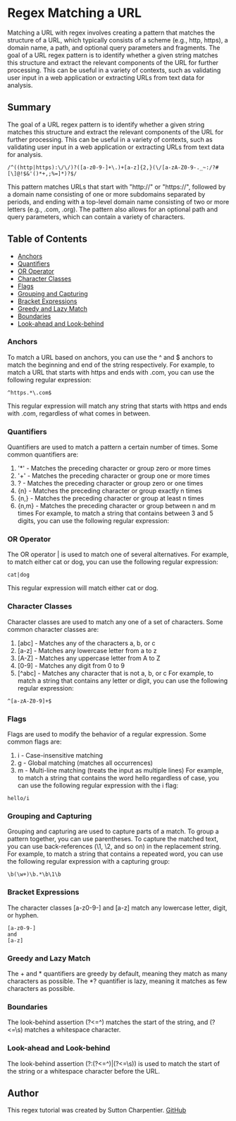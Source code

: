 # Regex Matching a URL
Matching a URL with regex involves creating a pattern that matches the structure of a URL, which typically consists of a scheme (e.g., http, https), a domain name, a path, and optional query parameters and fragments. The goal of a URL regex pattern is to identify whether a given string matches this structure and extract the relevant components of the URL for further processing. This can be useful in a variety of contexts, such as validating user input in a web application or extracting URLs from text data for analysis.

## Summary 
The goal of a URL regex pattern is to identify whether a given string matches this structure and extract the relevant components of the URL for further processing. This can be useful in a variety of contexts, such as validating user input in a web application or extracting URLs from text data for analysis.

```regex
/^((http|https):\/\/)?([a-z0-9-]+\.)+[a-z]{2,}(\/[a-zA-Z0-9-._~:/?#[\]@!$&'()*+,;%=]*)?$/
```
This pattern matches URLs that start with "http://" or "https://", followed by a domain name consisting of one or more subdomains separated by periods, and ending with a top-level domain name consisting of two or more letters (e.g., .com, .org). The pattern also allows for an optional path and query parameters, which can contain a variety of characters.
## Table of Contents

- [Anchors](#anchors)
- [Quantifiers](#quantifiers)
- [OR Operator](#or-operator)
- [Character Classes](#character-classes)
- [Flags](#flags)
- [Grouping and Capturing](#grouping-and-capturing)
- [Bracket Expressions](#bracket-expressions)
- [Greedy and Lazy Match](#greedy-and-lazy-match)
- [Boundaries](#boundaries)
- [Look-ahead and Look-behind](#look-ahead-and-look-behind)

### Anchors
To match a URL based on anchors, you can use the ^ and $ anchors to match the beginning and end of the string respectively. For example, to match a URL that starts with https and ends with .com, you can use the following regular expression:
```
^https.*\.com$
```
This regular expression will match any string that starts with https and ends with .com, regardless of what comes in between.

### Quantifiers
Quantifiers are used to match a pattern a certain number of times. Some common quantifiers are:
1. '*' - Matches the preceding character or group zero or more times
2. '+' -  Matches the preceding character or group one or more times
3.  ? - Matches the preceding character or group zero or one times
4.  {n} - Matches the preceding character or group exactly n times
5.  {n,} - Matches the preceding character or group at least n times
6.  {n,m} - Matches the preceding character or group between n and m times
For example, to match a string that contains between 3 and 5 digits, you can use the following regular expression:



### OR Operator
The OR operator | is used to match one of several alternatives. For example, to match either cat or dog, you can use the following regular expression:
```
cat|dog
```
This regular expression will match either cat or dog.

### Character Classes
Character classes are used to match any one of a set of characters. Some common character classes are:
1. [abc] - Matches any of the characters a, b, or c
2. [a-z] - Matches any lowercase letter from a to z
3. [A-Z] - Matches any uppercase letter from A to Z
4. [0-9] - Matches any digit from 0 to 9
5. [^abc] - Matches any character that is not a, b, or c
For example, to match a string that contains any letter or digit, you can use the following regular expression:
```
^[a-zA-Z0-9]+$
```
### Flags
Flags are used to modify the behavior of a regular expression. Some common flags are:
1. i - Case-insensitive matching
2. g - Global matching (matches all occurrences)
3. m - Multi-line matching (treats the input as multiple lines)
For example, to match a string that contains the word hello regardless of case, you can use the following regular expression with the i flag:
```
hello/i
```
### Grouping and Capturing
Grouping and capturing are used to capture parts of a match. To group a pattern together, you can use parentheses. To capture the matched text, you can use back-references (\1, \2, and so on) in the replacement string.
For example, to match a string that contains a repeated word, you can use the following regular expression with a capturing group:
```
\b(\w+)\b.*\b\1\b
```
### Bracket Expressions
The character classes [a-z0-9-] and [a-z] match any lowercase letter, digit, or hyphen.
```
[a-z0-9-]
and
[a-z]
```
### Greedy and Lazy Match
The + and * quantifiers are greedy by default, meaning they match as many characters as possible. The *? quantifier is lazy, meaning it matches as few characters as possible.

### Boundaries
The look-behind assertion (?<=^) matches the start of the string, and (?<=\s) matches a whitespace character.

### Look-ahead and Look-behind
The look-behind assertion (?:(?<=^)|(?<=\s)) is used to match the start of the string or a whitespace character before the URL.

## Author
This regex tutorial was created by Sutton Charpentier. [GitHub](https://github.com/SuttonCharpentier)